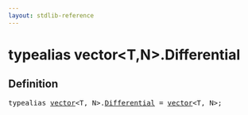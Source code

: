 ```yaml
---
layout: stdlib-reference
---
```


# typealias vector\<T,N\>\.Differential

## Definition

<pre>
<span class='code_keyword'>typealias</span> <a href="/stdlib-reference/types/vector/index" class="code_type">vector</a>&lt;T, N&gt;.<a href="/stdlib-reference/types/vector/Differential" class="code_type">Differential</a> = <a href="/stdlib-reference/types/vector/index" class="code_type">vector</a>&lt;T, N&gt;;
</pre>


